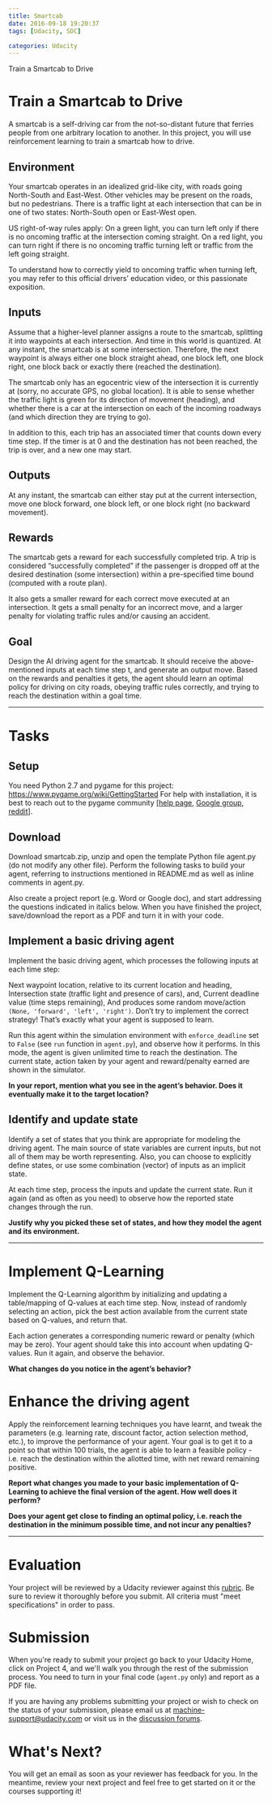 ```yaml
---
title: Smartcab
date: 2016-09-18 19:20:37
tags: [Udacity, SDC]

categories: Udacity
---
```


Train a Smartcab to Drive

<!-- more -->



# Train a Smartcab to Drive

A smartcab is a self-driving car from the not-so-distant future that ferries people from one arbitrary location to another. In this project, you will use reinforcement learning to train a smartcab how to drive.

## Environment

Your smartcab operates in an idealized grid-like city, with roads going North-South and East-West. Other vehicles may be present on the roads, but no pedestrians. There is a traffic light at each intersection that can be in one of two states: North-South open or East-West open.

US right-of-way rules apply: On a green light, you can turn left only if there is no oncoming traffic at the intersection coming straight. On a red light, you can turn right if there is no oncoming traffic turning left or traffic from the left going straight.

To understand how to correctly yield to oncoming traffic when turning left, you may refer to this official drivers’ education video, or this passionate exposition.

## Inputs

Assume that a higher-level planner assigns a route to the smartcab, splitting it into waypoints at each intersection. And time in this world is quantized. At any instant, the smartcab is at some intersection. Therefore, the next waypoint is always either one block straight ahead, one block left, one block right, one block back or exactly there (reached the destination).

The smartcab only has an egocentric view of the intersection it is currently at (sorry, no accurate GPS, no global location). It is able to sense whether the traffic light is green for its direction of movement (heading), and whether there is a car at the intersection on each of the incoming roadways (and which direction they are trying to go).

In addition to this, each trip has an associated timer that counts down every time step. If the timer is at 0 and the destination has not been reached, the trip is over, and a new one may start.

## Outputs

At any instant, the smartcab can either stay put at the current intersection, move one block forward, one block left, or one block right (no backward movement).

## Rewards

The smartcab gets a reward for each successfully completed trip. A trip is considered “successfully completed” if the passenger is dropped off at the desired destination (some intersection) within a pre-specified time bound (computed with a route plan).

It also gets a smaller reward for each correct move executed at an intersection. It gets a small penalty for an incorrect move, and a larger penalty for violating traffic rules and/or causing an accident.

## Goal

Design the AI driving agent for the smartcab. It should receive the above-mentioned inputs at each time step t, and generate an output move. Based on the rewards and penalties it gets, the agent should learn an optimal policy for driving on city roads, obeying traffic rules correctly, and trying to reach the destination within a goal time.

----

# Tasks

## Setup

You need Python 2.7 and pygame for this project: https://www.pygame.org/wiki/GettingStarted
For help with installation, it is best to reach out to the pygame community [[help page](http://www.pygame.org/wiki/info), [Google group](https://groups.google.com/forum/#!forum/pygame-mirror-on-google-groups), [reddit](https://www.reddit.com/r/pygame/)].

## Download

Download smartcab.zip, unzip and open the template Python file agent.py (do not modify any other file). Perform the following tasks to build your agent, referring to instructions mentioned in README.md as well as inline comments in agent.py.

Also create a project report (e.g. Word or Google doc), and start addressing the questions indicated in italics below. When you have finished the project, save/download the report as a PDF and turn it in with your code.

## Implement a basic driving agent

Implement the basic driving agent, which processes the following inputs at each time step:

Next waypoint location, relative to its current location and heading,
Intersection state (traffic light and presence of cars), and,
Current deadline value (time steps remaining),
And produces some random move/action `(None, 'forward', 'left', 'right')`. Don’t try to implement the correct strategy! That’s exactly what your agent is supposed to learn.

Run this agent within the simulation environment with `enforce_deadline` set to `False` (see `run` function in `agent.py`), and observe how it performs. In this mode, the agent is given unlimited time to reach the destination. The current state, action taken by your agent and reward/penalty earned are shown in the simulator.

**In your report, mention what you see in the agent’s behavior. Does it eventually make it to the target location?**

## Identify and update state

Identify a set of states that you think are appropriate for modeling the driving agent. The main source of state variables are current inputs, but not all of them may be worth representing. Also, you can choose to explicitly define states, or use some combination (vector) of inputs as an implicit state.

At each time step, process the inputs and update the current state. Run it again (and as often as you need) to observe how the reported state changes through the run.

**Justify why you picked these set of states, and how they model the agent and its environment.**

----

# Implement Q-Learning

Implement the Q-Learning algorithm by initializing and updating a table/mapping of Q-values at each time step. Now, instead of randomly selecting an action, pick the best action available from the current state based on Q-values, and return that.

Each action generates a corresponding numeric reward or penalty (which may be zero). Your agent should take this into account when updating Q-values. Run it again, and observe the behavior.

**What changes do you notice in the agent’s behavior?**

# Enhance the driving agent

Apply the reinforcement learning techniques you have learnt, and tweak the parameters (e.g. learning rate, discount factor, action selection method, etc.), to improve the performance of your agent. Your goal is to get it to a point so that within 100 trials, the agent is able to learn a feasible policy - i.e. reach the destination within the allotted time, with net reward remaining positive.

**Report what changes you made to your basic implementation of Q-Learning to achieve the final version of the agent. How well does it perform?**

**Does your agent get close to finding an optimal policy, i.e. reach the destination in the minimum possible time, and not incur any penalties?**

---

# Evaluation

Your project will be reviewed by a Udacity reviewer against this [rubric](https://review.udacity.com/#!/projects/5404058893/rubric). Be sure to review it thoroughly before you submit. All criteria must "meet specifications" in order to pass.

# Submission

When you're ready to submit your project go back to your Udacity Home, click on Project 4, and we'll walk you through the rest of the submission process. You need to turn in your final code (`agent.py` only) and report as a PDF file.

If you are having any problems submitting your project or wish to check on the status of your submission, please email us at machine-support@udacity.com or visit us in the [discussion forums](https://discussions.udacity.com/).

# What's Next?

You will get an email as soon as your reviewer has feedback for you. In the meantime, review your next project and feel free to get started on it or the courses supporting it!
